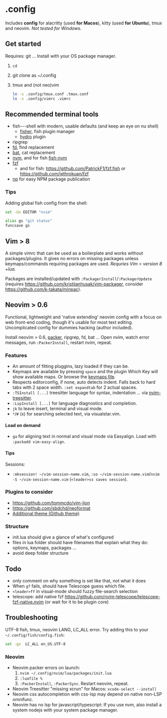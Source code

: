 # .config

Includes **config** for alacritty (used **for Macos**), kitty (used **for Ubuntu**), tmux and neovim. *Not tested for Windows.*

## Get started

Requires: git ... Install with your OS package manager.

1. `cd`
2. git clone as ~/.config
3. tmux and (not neo)vim

	```sh
	ln -s .config/tmux.conf .tmux.conf
	ln -s .config/vimrc .vimrc
	```

## Recommended terminal tools

- fish---shell with modern, usable defaults (and keep an eye on nu shell)
	- [fisher](https://github.com/jorgebucaran/fisher), fish plugin manager
	- [hydro](https://github.com/jorgebucaran/hydro) plugin
- ripgrep
- [fd](https://github.com/sharkdp/fd), find replacement
- [bat](https://github.com/sharkdp/bat), cat replacement
- [nvm](https://github.com/nvm-sh/nvm), and for fish [fish-nvm](https://github.com/FabioAntunes/fish-nvm)
- [fzf](https://github.com/junegunn/fzf)
	- and for fish: https://github.com/PatrickF1/fzf.fish or https://github.com/jethrokuan/fzf
- [np](https://github.com/sindresorhus/np) for easy NPM package publication

### Tips

Adding global fish config from the shell:

```sh
set -Ux EDITOR "nvim"

alias gs "git status"
funcsave gs
```

## Vim > 8

A simple vimrc that can be used as a boilerplate and works without packages/plugins. It gives no errors on missing packages unless keymaps/commands requiring packages are used. *Requries Vim > version 8 +lua.*

Packages are installed/updated with `:PackagerInstall`/`:PackagerUpdate` (requires https://github.com/kristijanhusak/vim-packager, consider https://github.com/k-takata/minpac).

## Neovim > 0.6

Functional, lightweight and 'native extending' neovim config with a focus on web front-end coding, though it's usable for most text editing. Uncomplicated config for dummies hacking (author included).

Install neovim  > 0.6, [packer](https://github.com/wbthomason/packer.nvim), ripgrep, fd, bat ... Open nvim, watch error messages, run `:PackerInstall`, restart nvim, repeat.

### Features

- An amount of fitting pluggins, lazy loaded if they can be.
- Keymaps are available by pressing `space` and the plugin Which Key will show available maps. Or browse the [keymaps file](https://github.com/jssteinberg/config/blob/main/nvim/lua/keymaps.lua).
- Respects editorconfig, if none, auto detects indent. Falls back to hard tabs with 2 space width. `:set expandtab` for 2 actual spaces.
- `:TSInstall [...]` treesitter language for syntax, indentation ... via [nvim-treesitter][nts].
- `:LspInstall [...]` for language diagnostics and completion.
- `jk` to leave insert, terminal and visual mode.
- `*`/`#` (x) for searching selected text, via visualstar.vim.

#### Load on demand

- `ga` for aligning text in normal and visual mode via Easyalign. Load with `:packadd vim-easy-align`.

#### Tips

Sessions:

- `:mksession! ~/vim-session-name.vim`, `:so ~/vim-session-name.vim`/`nvim -S ~/vim-session-name.vim` (`<leader>ss saves session`).

### Plugins to consider

- https://github.com/tommcdo/vim-lion
- https://github.com/sbdchd/neoformat
- [Additional theme (Github theme)](https://github.com/projekt0n/github-nvim-theme)

### Structure

- init.lua should give a glance of what's configured
- files in lua folder should have filenames that explain what they do: options, keymaps, packages ...
- avoid deep folder structure

## Todo

- only comment on why something is set like that, not what it does
- When `gf` fails, should have Telescope guess which file.
- `<leader>ff` in visual-mode should fuzzy file-search selection
- telescope: add native fzf https://github.com/nvim-telescope/telescope-fzf-native.nvim (or wait for it to be plugin core)

## Troubleshooting

UTF-8 fish, tmux, neovim LANG, LC_ALL error. Try adding this to your `~/.config/fish/config.fish`:

```sh
set -gx  LC_ALL en_US.UTF-8
```

### Neovim

- Neovim packer errors on launch:
	1. `nvim ~/.config/nvim/lua/packages/init.lua`
	2. `:luafile %`
	3. `:PackerInstall`, `:PackerSync`. Restart neovim, repeat.
- Neovim Treesitter "missing xcrun" for Macos: `xcode-select --install`
- Neovim css autocompletion with css-lsp may depend on native non-LSP omnifunc.
- Neovim has no lsp for javascript/typescript: If you use nvm, also install a system nodejs with your system package manager.

[gl]: https://github.com/junegunn/gv.vim
[gd]: https://github.com/sindrets/diffview.nvim
[nts]: https://github.com/nvim-treesitter/nvim-treesitter
